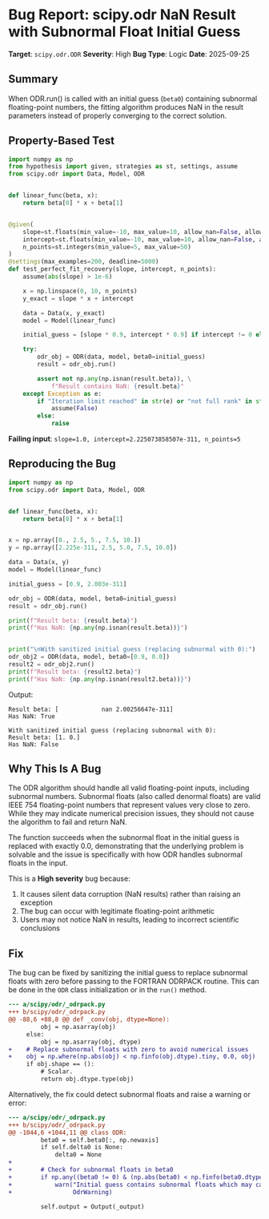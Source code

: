 # Bug Report: scipy.odr NaN Result with Subnormal Float Initial Guess

**Target**: `scipy.odr.ODR`
**Severity**: High
**Bug Type**: Logic
**Date**: 2025-09-25

## Summary

When ODR.run() is called with an initial guess (`beta0`) containing subnormal floating-point numbers, the fitting algorithm produces NaN in the result parameters instead of properly converging to the correct solution.

## Property-Based Test

```python
import numpy as np
from hypothesis import given, strategies as st, settings, assume
from scipy.odr import Data, Model, ODR


def linear_func(beta, x):
    return beta[0] * x + beta[1]


@given(
    slope=st.floats(min_value=-10, max_value=10, allow_nan=False, allow_infinity=False),
    intercept=st.floats(min_value=-10, max_value=10, allow_nan=False, allow_infinity=False),
    n_points=st.integers(min_value=5, max_value=50)
)
@settings(max_examples=200, deadline=5000)
def test_perfect_fit_recovery(slope, intercept, n_points):
    assume(abs(slope) > 1e-6)

    x = np.linspace(0, 10, n_points)
    y_exact = slope * x + intercept

    data = Data(x, y_exact)
    model = Model(linear_func)

    initial_guess = [slope * 0.9, intercept * 0.9] if intercept != 0 else [slope * 0.9, 1.0]

    try:
        odr_obj = ODR(data, model, beta0=initial_guess)
        result = odr_obj.run()

        assert not np.any(np.isnan(result.beta)), \
            f"Result contains NaN: {result.beta}"
    except Exception as e:
        if "Iteration limit reached" in str(e) or "not full rank" in str(e):
            assume(False)
        else:
            raise
```

**Failing input**: `slope=1.0, intercept=2.225073858507e-311, n_points=5`

## Reproducing the Bug

```python
import numpy as np
from scipy.odr import Data, Model, ODR


def linear_func(beta, x):
    return beta[0] * x + beta[1]


x = np.array([0., 2.5, 5., 7.5, 10.])
y = np.array([2.225e-311, 2.5, 5.0, 7.5, 10.0])

data = Data(x, y)
model = Model(linear_func)

initial_guess = [0.9, 2.003e-311]

odr_obj = ODR(data, model, beta0=initial_guess)
result = odr_obj.run()

print(f"Result beta: {result.beta}")
print(f"Has NaN: {np.any(np.isnan(result.beta))}")


print("\nWith sanitized initial guess (replacing subnormal with 0):")
odr_obj2 = ODR(data, model, beta0=[0.9, 0.0])
result2 = odr_obj2.run()
print(f"Result beta: {result2.beta}")
print(f"Has NaN: {np.any(np.isnan(result2.beta))}")
```

Output:
```
Result beta: [            nan 2.00256647e-311]
Has NaN: True

With sanitized initial guess (replacing subnormal with 0):
Result beta: [1. 0.]
Has NaN: False
```

## Why This Is A Bug

The ODR algorithm should handle all valid floating-point inputs, including subnormal numbers. Subnormal floats (also called denormal floats) are valid IEEE 754 floating-point numbers that represent values very close to zero. While they may indicate numerical precision issues, they should not cause the algorithm to fail and return NaN.

The function succeeds when the subnormal float in the initial guess is replaced with exactly 0.0, demonstrating that the underlying problem is solvable and the issue is specifically with how ODR handles subnormal floats in the input.

This is a **High severity** bug because:
1. It causes silent data corruption (NaN results) rather than raising an exception
2. The bug can occur with legitimate floating-point arithmetic
3. Users may not notice NaN in results, leading to incorrect scientific conclusions

## Fix

The bug can be fixed by sanitizing the initial guess to replace subnormal floats with zero before passing to the FORTRAN ODRPACK routine. This can be done in the `ODR` class initialization or in the `run()` method.

```diff
--- a/scipy/odr/_odrpack.py
+++ b/scipy/odr/_odrpack.py
@@ -88,6 +88,8 @@ def _conv(obj, dtype=None):
         obj = np.asarray(obj)
     else:
         obj = np.asarray(obj, dtype)
+    # Replace subnormal floats with zero to avoid numerical issues
+    obj = np.where(np.abs(obj) < np.finfo(obj.dtype).tiny, 0.0, obj)
     if obj.shape == ():
         # Scalar.
         return obj.dtype.type(obj)
```

Alternatively, the fix could detect subnormal floats and raise a warning or error:

```diff
--- a/scipy/odr/_odrpack.py
+++ b/scipy/odr/_odrpack.py
@@ -1044,6 +1044,11 @@ class ODR:
         beta0 = self.beta0[:, np.newaxis]
         if self.delta0 is None:
             delta0 = None
+
+        # Check for subnormal floats in beta0
+        if np.any((beta0 != 0) & (np.abs(beta0) < np.finfo(beta0.dtype).tiny)):
+            warn("Initial guess contains subnormal floats which may cause numerical instability",
+                 OdrWarning)

         self.output = Output(_output)
```